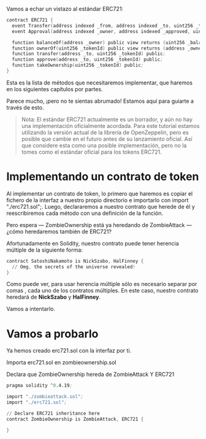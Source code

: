 Vamos a echar un vistazo al estándar ERC721:

```s
contract ERC721 {
  event Transfer(address indexed _from, address indexed _to, uint256 _tokenId);
  event Approval(address indexed _owner, address indexed _approved, uint256 _tokenId);

  function balanceOf(address _owner) public view returns (uint256 _balance);
  function ownerOf(uint256 _tokenId) public view returns (address _owner);
  function transfer(address _to, uint256 _tokenId) public;
  function approve(address _to, uint256 _tokenId) public;
  function takeOwnership(uint256 _tokenId) public;
}
```
Esta es la lista de métodos que necesitaremos implementar, que haremos en los siguientes capítulos por partes.

Parece mucho, ¡pero no te sientas abrumado! Estamos aquí para guiarte a través de esto.

> Nota: El estándar ERC721 actualmente es un borrador, y aún no hay una implementación oficialmente acordada. Para este tutorial estamos utilizando la versión actual de la librería de OpenZeppelin, pero es posible que cambie en el futuro antes de su lanzamiento oficial. Así que considere esta como una posible implementación, pero no la tomes como el estándar oficial para los tokens ERC721.

# Implementando un contrato de token
Al implementar un contrato de token, lo primero que haremos es copiar el fichero de la interfaz a nuestro propio directorio e importarlo con import "./erc721.sol";. Luego, declararemos a nuestro contrato que herede de él y reescribiremos cada método con una definición de la función.

Pero espera — ZombieOwnership está ya heredando de ZombieAttack — ¿cómo heredaremos también de ERC721?

Afortunadamente en Solidity, nuestro contrato puede tener herencia múltiple de la siguiente forma:

```s
contract SatoshiNakamoto is NickSzabo, HalFinney {
  // Omg, the secrets of the universe revealed!
}
```
Como puede ver, para usar herencia múltiple sólo es necesario separar por comas , cada uno de los contratos múltiples. En este caso, nuestro contrato heredará de **NickSzabo** y **HalFinney**.

Vamos a intentarlo.

# Vamos a probarlo
Ya hemos creado erc721.sol con la interfaz por ti.

Importa erc721.sol en zombieownership.sol

Declara que ZombieOwnership hereda de ZombieAttack Y ERC721

```s
pragma solidity ^0.4.19;

import "./zombieattack.sol";
import "./erc721.sol";

// Declare ERC721 inheritance here
contract ZombieOwnership is ZombieAttack, ERC721 {

}
```